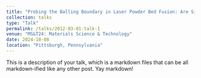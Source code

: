 ```yaml
---
title: "Probing the Balling Boundary in Laser Powder Bed Fusion: Are Single Bead Experiments Enough?"
collection: talks
type: "Talk"
permalink: /talks/2012-03-01-talk-1
venue: "MS&T24: Materials Science & Technology"
date: 2024-10-08
location: "Pittsburgh, Pennsylvania"
---
```


This is a description of your talk, which is a markdown files that can be all markdown-ified like any other post. Yay markdown!
